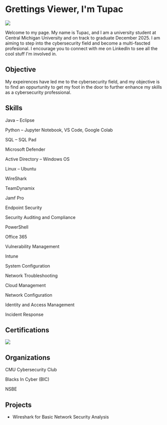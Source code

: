 # Grettings Viewer, I'm Tupac 
<a href="https://www.linkedin.com/in/tupacholmes/"><img src="https://img.shields.io/badge/-LinkedIn-0072b1?&style=for-the-badge&logo=linkedin&logoColor=white" /></a>

Welcome to my page. My name is Tupac, and I am a university student at Central Michigan University and on track to graduate December 2025. I am aiming to step into the cybersecurity field and become a multi-fascted profesional. I encourage you to connect with me on LinkedIn to see all the cool stuff I'm involved in.

## Objective


My expeirences have led me to the cybersecurity field, and my objective is to find an oppurtunity to get my foot in the door to further enhance my skills as a cybersecurity professional. 
## Skills
                                          

Java – Eclipse 

Python – Jupyter Notebook, VS Code, Google Colab 

SQL – SQL Pad

Microsoft Defender 

Active Directory – Windows OS 

Linux – Ubuntu

WireShark 

TeamDynamix 

Jamf Pro

Endpoint Security 

Security Auditing and Compliance 

PowerShell

Office 365 

Vulnerability Management 

Intune

System Configuration

Network Troubleshooting 

Cloud Management

Network Configuration 

Identity and Access Management 

Incident Response



## Certifications


<img src="https://img.shields.io/badge/-Security%2B-FF0000?&style=for-the-badge&logo=CompTIA&logoColor=white" />

## Organizations

CMU Cybersecurity Club

Blacks In Cyber (BIC)

NSBE

## Projects
- Wireshark for Basic Network Security Analysis
